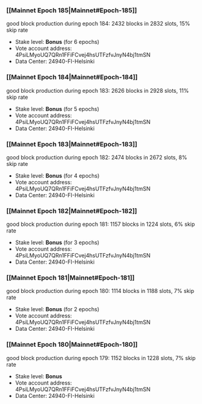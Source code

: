 ### [[Mainnet Epoch 185|Mainnet#Epoch-185]]
good block production during epoch 184: 2432 blocks in 2832 slots, 15% skip rate
* Stake level: **Bonus** (for 6 epochs)
* Vote account address: 4PsiLMyoUQ7QRn1FFiFCvej4hsUTFzfvJnyN4bj1tmSN
* Data Center: 24940-FI-Helsinki
### [[Mainnet Epoch 184|Mainnet#Epoch-184]]
good block production during epoch 183: 2626 blocks in 2928 slots, 11% skip rate
* Stake level: **Bonus** (for 5 epochs)
* Vote account address: 4PsiLMyoUQ7QRn1FFiFCvej4hsUTFzfvJnyN4bj1tmSN
* Data Center: 24940-FI-Helsinki
### [[Mainnet Epoch 183|Mainnet#Epoch-183]]
good block production during epoch 182: 2474 blocks in 2672 slots, 8% skip rate
* Stake level: **Bonus** (for 4 epochs)
* Vote account address: 4PsiLMyoUQ7QRn1FFiFCvej4hsUTFzfvJnyN4bj1tmSN
* Data Center: 24940-FI-Helsinki
### [[Mainnet Epoch 182|Mainnet#Epoch-182]]
good block production during epoch 181: 1157 blocks in 1224 slots, 6% skip rate
* Stake level: **Bonus** (for 3 epochs)
* Vote account address: 4PsiLMyoUQ7QRn1FFiFCvej4hsUTFzfvJnyN4bj1tmSN
* Data Center: 24940-FI-Helsinki
### [[Mainnet Epoch 181|Mainnet#Epoch-181]]
good block production during epoch 180: 1114 blocks in 1188 slots, 7% skip rate
* Stake level: **Bonus** (for 2 epochs)
* Vote account address: 4PsiLMyoUQ7QRn1FFiFCvej4hsUTFzfvJnyN4bj1tmSN
* Data Center: 24940-FI-Helsinki
### [[Mainnet Epoch 180|Mainnet#Epoch-180]]
good block production during epoch 179: 1152 blocks in 1228 slots, 7% skip rate
* Stake level: **Bonus**
* Vote account address: 4PsiLMyoUQ7QRn1FFiFCvej4hsUTFzfvJnyN4bj1tmSN
* Data Center: 24940-FI-Helsinki